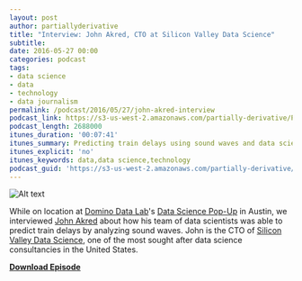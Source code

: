 ```yaml
---
layout: post
author: partiallyderivative
title: "Interview: John Akred, CTO at Silicon Valley Data Science"
subtitle: 
date: 2016-05-27 00:00
categories: podcast
tags:
- data science
- data
- technology
- data journalism
permalink: /podcast/2016/05/27/john-akred-interview
podcast_link: https://s3-us-west-2.amazonaws.com/partially-derivative/Partially_Derivative_John_Akred.mp3
podcast_length: 2688000
itunes_duration: '00:07:41'
itunes_summary: Predicting train delays using sound waves and data science with John Akred
itunes_explicit: 'no'
itunes_keywords: data,data science,technology
podcast_guid: 'https://s3-us-west-2.amazonaws.com/partially-derivative/Partially_Derivative_John_Akred.mp3'
---
```


![Alt text](http://www.svds.com/wp-content/uploads/2015/09/john_400-215x209.jpeg)

While on location at [Domino Data Lab](https://www.dominodatalab.com/)'s [Data Science Pop-Up](https://www.dominodatalab.com/datapopup) in Austin, we interviewed [John Akred](http://www.svds.com/team/john-akred/) about how his team of data scientists was able to predict train delays by analyzing sound waves. John is the CTO of [Silicon Valley Data Science](http://www.svds.com/), one of the most sought after data science consultancies in the United States.       

[**Download Episode**](https://s3-us-west-2.amazonaws.com/partially-derivative/Partially_Derivative_John_Akred.mp3)